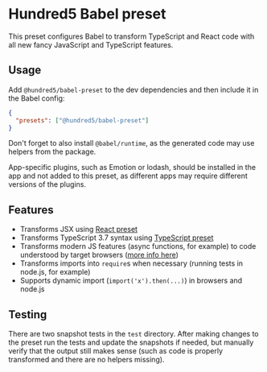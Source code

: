 # Hundred5 Babel preset

This preset configures Babel to transform TypeScript and React code with all new fancy JavaScript and TypeScript features.

## Usage

Add `@hundred5/babel-preset` to the dev dependencies and then include it in the Babel config:

```json
{
  "presets": ["@hundred5/babel-preset"]
}
```

Don't forget to also install `@babel/runtime`, as the generated code may use helpers from the package.

App-specific plugins, such as Emotion or lodash, should be installed in the app and not added to this preset, as different apps may require different versions of the plugins.

## Features

* Transforms JSX using [React preset](https://babeljs.io/docs/en/babel-preset-react)
* Transforms TypeScript 3.7 syntax using [TypeScript preset](https://babeljs.io/docs/en/babel-preset-typescript)
* Transforms modern JS features (async functions, for example) to code understood by target browsers ([more info here](https://babeljs.io/docs/en/babel-preset-env))
* Transforms imports into `require`s when necessary (running tests in node.js, for example)
* Supports dynamic import (`import('x').then(...)`) in browsers and node.js

## Testing

There are two snapshot tests in the `test` directory. After making changes to the preset run the tests and update the snapshots if needed, but manually verify that the output still makes sense (such as code is properly transformed and there are no helpers missing).